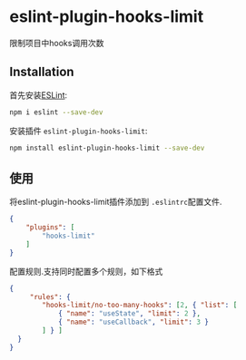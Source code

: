 # eslint-plugin-hooks-limit

限制项目中hooks调用次数

## Installation

首先安装[ESLint](https://eslint.org/):

```sh
npm i eslint --save-dev
```

安装插件 `eslint-plugin-hooks-limit`:

```sh
npm install eslint-plugin-hooks-limit --save-dev
```

## 使用

将eslint-plugin-hooks-limit插件添加到 `.eslintrc`配置文件.

```json
{
    "plugins": [
        "hooks-limit"
    ]
}
```


配置规则.支持同时配置多个规则，如下格式

```json
{
     "rules": {
        "hooks-limit/no-too-many-hooks": [2, { "list": [
            { "name": "useState", "limit": 2 },
            { "name": "useCallback", "limit": 3 }
        ] } ]
  }
}
```






